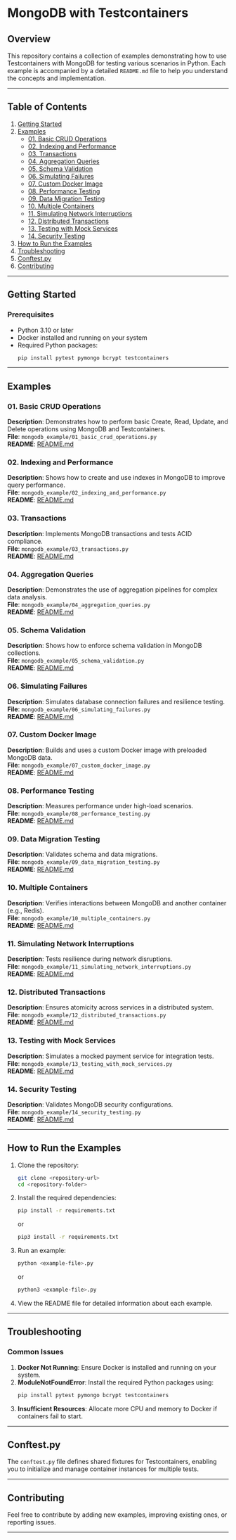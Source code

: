 # **MongoDB with Testcontainers**

## **Overview**
This repository contains a collection of examples demonstrating how to use Testcontainers with MongoDB for testing various scenarios in Python. Each example is accompanied by a detailed `README.md` file to help you understand the concepts and implementation.

---

## **Table of Contents**
1. [Getting Started](#getting-started)
2. [Examples](#examples)
    - [01. Basic CRUD Operations](#01-basic-crud-operations)
    - [02. Indexing and Performance](#02-indexing-and-performance)
    - [03. Transactions](#03-transactions)
    - [04. Aggregation Queries](#04-aggregation-queries)
    - [05. Schema Validation](#05-schema-validation)
    - [06. Simulating Failures](#06-simulating-failures)
    - [07. Custom Docker Image](#07-custom-docker-image)
    - [08. Performance Testing](#08-performance-testing)
    - [09. Data Migration Testing](#09-data-migration-testing)
    - [10. Multiple Containers](#10-multiple-containers)
    - [11. Simulating Network Interruptions](#11-simulating-network-interruptions)
    - [12. Distributed Transactions](#12-distributed-transactions)
    - [13. Testing with Mock Services](#13-testing-with-mock-services)
    - [14. Security Testing](#14-security-testing)
3. [How to Run the Examples](#how-to-run-the-examples)
4. [Troubleshooting](#troubleshooting)
5. [Conftest.py](#conftestpy)
6. [Contributing](#contributing)

---

## **Getting Started**

### **Prerequisites**
- Python 3.10 or later
- Docker installed and running on your system
- Required Python packages:
  ```bash
  pip install pytest pymongo bcrypt testcontainers
  ```

---

## **Examples**

### 01. Basic CRUD Operations
**Description**: Demonstrates how to perform basic Create, Read, Update, and Delete operations using MongoDB and Testcontainers.  
**File**: `mongodb_example/01_basic_crud_operations.py`  
**README**: [README.md](01_basic_crud_operations/README.md)

### 02. Indexing and Performance
**Description**: Shows how to create and use indexes in MongoDB to improve query performance.  
**File**: `mongodb_example/02_indexing_and_performance.py`  
**README**: [README.md](02_indexing_and_performance/README.md)

### 03. Transactions
**Description**: Implements MongoDB transactions and tests ACID compliance.  
**File**: `mongodb_example/03_transactions.py`  
**README**: [README.md](03_transactions/README.md)

### 04. Aggregation Queries
**Description**: Demonstrates the use of aggregation pipelines for complex data analysis.  
**File**: `mongodb_example/04_aggregation_queries.py`  
**README**: [README.md](04_aggregation_queries/README.md)

### 05. Schema Validation
**Description**: Shows how to enforce schema validation in MongoDB collections.  
**File**: `mongodb_example/05_schema_validation.py`  
**README**: [README.md](05_schema_validation/README.md)

### 06. Simulating Failures
**Description**: Simulates database connection failures and resilience testing.  
**File**: `mongodb_example/06_simulating_failures.py`  
**README**: [README.md](06_simulating_failures/README.md)

### 07. Custom Docker Image
**Description**: Builds and uses a custom Docker image with preloaded MongoDB data.  
**File**: `mongodb_example/07_custom_docker_image.py`  
**README**: [README.md](07_custom_docker_image/README.md)

### 08. Performance Testing
**Description**: Measures performance under high-load scenarios.  
**File**: `mongodb_example/08_performance_testing.py`  
**README**: [README.md](08_performance_testing/README.md)

### 09. Data Migration Testing
**Description**: Validates schema and data migrations.  
**File**: `mongodb_example/09_data_migration_testing.py`  
**README**: [README.md](09_data_migration_testing/README.md)

### 10. Multiple Containers
**Description**: Verifies interactions between MongoDB and another container (e.g., Redis).  
**File**: `mongodb_example/10_multiple_containers.py`  
**README**: [README.md](10_multiple_containers/README.md)

### 11. Simulating Network Interruptions
**Description**: Tests resilience during network disruptions.  
**File**: `mongodb_example/11_simulating_network_interruptions.py`  
**README**: [README.md](11_simulating_network_interruptions/README.md)

### 12. Distributed Transactions
**Description**: Ensures atomicity across services in a distributed system.  
**File**: `mongodb_example/12_distributed_transactions.py`  
**README**: [README.md](12_distributed_transactions/README.md)

### 13. Testing with Mock Services
**Description**: Simulates a mocked payment service for integration tests.  
**File**: `mongodb_example/13_testing_with_mock_services.py`  
**README**: [README.md](13_testing_with_mock_services/README.md)

### 14. Security Testing
**Description**: Validates MongoDB security configurations.  
**File**: `mongodb_example/14_security_testing.py`  
**README**: [README.md](14_security_testing/README.md)

---

## **How to Run the Examples**

1. Clone the repository:
   ```bash
   git clone <repository-url>
   cd <repository-folder>
   ```

2. Install the required dependencies:
   ```bash
   pip install -r requirements.txt
   ```
   or
    ```bash
   pip3 install -r requirements.txt
   ```

4. Run an example:
   ```bash
   python <example-file>.py
   ```
   or
    ```bash
   python3 <example-file>.py
   ```

6. View the README file for detailed information about each example.

---

## **Troubleshooting**

### Common Issues
1. **Docker Not Running**: Ensure Docker is installed and running on your system.
2. **ModuleNotFoundError**: Install the required Python packages using:
   ```bash
   pip install pytest pymongo bcrypt testcontainers
   ```
3. **Insufficient Resources**: Allocate more CPU and memory to Docker if containers fail to start.

---

## **Conftest.py**
The `conftest.py` file defines shared fixtures for Testcontainers, enabling you to initialize and manage container instances for multiple tests.

---

## **Contributing**
Feel free to contribute by adding new examples, improving existing ones, or reporting issues.

---

